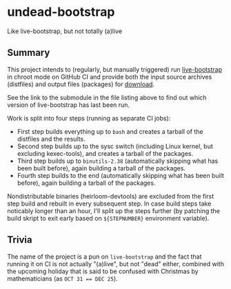 # undead-bootstrap

Like live-bootstrap, but not totally (a)live

## Summary

This project intends to (regularly, but manually triggered) run [live-bootstrap](https://github.com/fosslinux/live-bootstrap)
in chroot mode on GitHub CI and provide both the input source archives (distfiles) and output files (packages) for
[download](https://github.com/schierlm/undead-bootstrap/releases/).

See the link to the submodule in the file listing above to find out which version of live-bootstrap has last been run.

Work is split into four steps (running as separate CI jobs):
- First step builds everything up to `bash` and creates a tarball of the distfiles and the results.
- Second step builds up to the sysc switch (including Linux kernel, but excluding kexec-tools), and creates a tarball of the packages.
- Third step builds up to `binutils-2.38` (automatically skipping what has been built before), again building a tarball of the packages.
- Fourth step builds to the end (automatically skipping what has been built before), again building a tarball of the packages.

Nondistributable binaries (heirloom-devtools) are excluded from the first step build and rebuilt in every subsequent step.
In case build steps take noticably longer than an hour, I'll split up the steps further (by patching the build skript to exit early
based on `${STEPNUMBER}` environment variable).

## Trivia

The name of the project is a pun on `live-bootstrap` and the fact that running it on CI is not actually "(a)live", but not "dead" either,
combined with the upcoming holiday that is said to be confused with Christmas by mathematicians (as `OCT 31 == DEC 25`).
